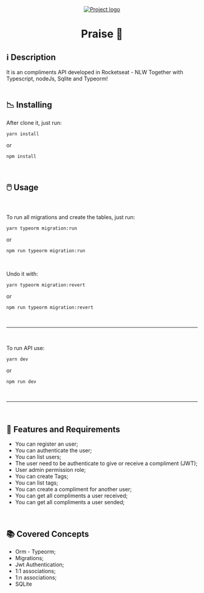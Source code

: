 <p align="center">
  <a href="" rel="noopener">
 <img src="https://blogimage.vantagecircle.com/vcblogimages/2020/07/compliments-for-coworkers.png" alt="Project logo"></a>
</p>

<h1 align="center">Praise 💙</h1>

## ℹ️ Description <a name = "about"></a>

It is an compliments API developed in Rocketseat - NLW Together with Typescript, nodeJs, Sqlite and Typeorm!
<br>
<br>

## 📉 Installing

After clone it, just run:

```
yarn install
```

or

```
npm install
```
<br>

## 🖱️ Usage <a name = "usage"></a>
<br>

To run all migrations and create the tables, just run:

```
yarn typeorm migration:run
```

or

```
npm run typeorm migration:run
```
<br>

Undo it with:

```
yarn typeorm migration:revert 
```

or

```
npm run typeorm migration:revert
```

<br>
<hr>
<br>

To run API use:

```
yarn dev
```

or

```
npm run dev
```

<br>
<hr>
<br>

## 🌠 Features and Requirements

+ You can register an user;
+ You can authenticate the user;
+ You can list users;
+ The user need to be authenticate to give or receive a compliment (JWT);
+ User admin permission role;
+ You can create Tags;
+ You can list tags;
+ You can create a compliment for another user;
+ You can get all compliments a user received;
+ You can get all compliments a user sended;

<br>

## 📚 Covered Concepts

+ Orm - Typeorm;
+ Migrations;
+ Jwt Authentication;
+ 1:1 associations;
+ 1:n associations;
+ SQLite


<br>


